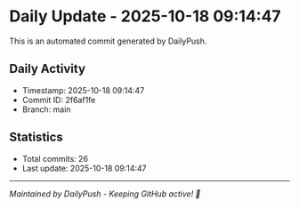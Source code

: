 # Daily Update - 2025-10-18 09:14:47

This is an automated commit generated by DailyPush.

## Daily Activity
- Timestamp: 2025-10-18 09:14:47
- Commit ID: 2f6af1fe
- Branch: main

## Statistics
- Total commits: 26
- Last update: 2025-10-18 09:14:47

---
*Maintained by DailyPush - Keeping GitHub active! 🚀*
